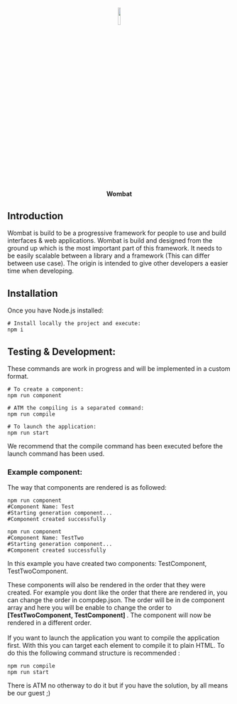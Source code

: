 <br>
<p align="center"><img src="https://i.imgur.com/171MdDx.png" width="10%" height="10%"> </p>
<h4 align="center">Wombat</h4>

## Introduction

Wombat is build to be a progressive framework for people to use and build interfaces & web applications. Wombat is build and designed from the ground up which is the most important part of this framework. It needs to be easily scalable between a library and a framework (This can differ between use case). The origin is intended to give other developers a easier time when developing.

## Installation

Once you have Node.js installed:

```shell
# Install locally the project and execute:
npm i
```

## Testing & Development:

These commands are work in progress and will be implemented in a custom format.

```shell
# To create a component:
npm run component

# ATM the compiling is a separated command:
npm run compile

# To launch the application:
npm run start
```
We recommend that the compile command has been executed before the launch command has been used.

### Example component:
The way that components are rendered is as followed:

```shell
npm run component
#Component Name: Test
#Starting generation component...
#Component created successfully

npm run component
#Component Name: TestTwo
#Starting generation component...
#Component created successfully
```
In this example you have created two components: TestComponent, TestTwoComponent.

These components will also be rendered in the order that they were created. For example you dont like the order that there are rendered in, you can change the order in compdep.json. The order will be in de component array and here you will be enable to change the order to <b> [TestTwoComponent, TestComponent] </b> . The component will now be rendered in a different order.
<br><br>
If you want to launch the application you want to compile the application first. With this you can target each <w-tag> element to compile it to plain HTML. To do this the following command structure is recommended :
 
 ```
npm run compile
npm run start
```
There is ATM no otherway to do it but if you have the solution, by all means be our guest ;)
 
